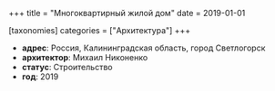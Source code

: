 
+++
title = "Многоквартирный жилой дом"
date = 2019-01-01

[taxonomies]
categories = ["Архитектура"]
+++

- **адрес**: Россия, Калининградская область, город Светлогорск
- **архитектор**: Михаил Никоненко
- **статус**: Строительство
- **год**: 2019
        